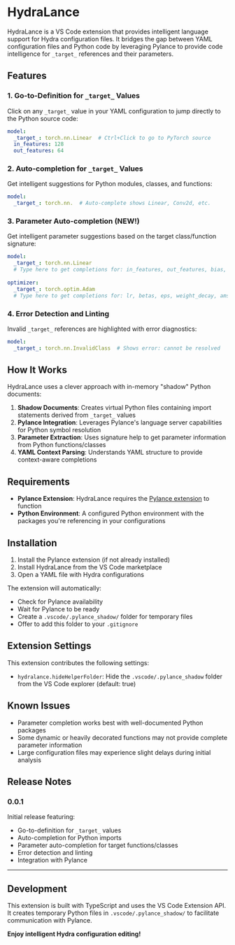 # HydraLance

HydraLance is a VS Code extension that provides intelligent language support for Hydra configuration files. It bridges the gap between YAML configuration files and Python code by leveraging Pylance to provide code intelligence for `_target_` references and their parameters.

## Features

### 1. Go-to-Definition for `_target_` Values
Click on any `_target_` value in your YAML configuration to jump directly to the Python source code:

```yaml
model:
  _target_: torch.nn.Linear  # Ctrl+Click to go to PyTorch source
  in_features: 128
  out_features: 64
```

### 2. Auto-completion for `_target_` Values
Get intelligent suggestions for Python modules, classes, and functions:

```yaml
model:
  _target_: torch.nn.  # Auto-complete shows Linear, Conv2d, etc.
```

### 3. Parameter Auto-completion (NEW!)
Get intelligent parameter suggestions based on the target class/function signature:

```yaml
model:
  _target_: torch.nn.Linear
  # Type here to get completions for: in_features, out_features, bias, device, dtype
  
optimizer:
  _target_: torch.optim.Adam
  # Type here to get completions for: lr, betas, eps, weight_decay, amsgrad
```

### 4. Error Detection and Linting
Invalid `_target_` references are highlighted with error diagnostics:

```yaml
model:
  _target_: torch.nn.InvalidClass  # Shows error: cannot be resolved
```

## How It Works

HydraLance uses a clever approach with in-memory "shadow" Python documents:

1. **Shadow Documents**: Creates virtual Python files containing import statements derived from `_target_` values
2. **Pylance Integration**: Leverages Pylance's language server capabilities for Python symbol resolution
3. **Parameter Extraction**: Uses signature help to get parameter information from Python functions/classes
4. **YAML Context Parsing**: Understands YAML structure to provide context-aware completions

## Requirements

- **Pylance Extension**: HydraLance requires the [Pylance extension](https://marketplace.visualstudio.com/items?itemName=ms-python.vscode-pylance) to function
- **Python Environment**: A configured Python environment with the packages you're referencing in your configurations

## Installation

1. Install the Pylance extension (if not already installed)
2. Install HydraLance from the VS Code marketplace
3. Open a YAML file with Hydra configurations

The extension will automatically:
- Check for Pylance availability
- Wait for Pylance to be ready
- Create a `.vscode/.pylance_shadow/` folder for temporary files
- Offer to add this folder to your `.gitignore`

## Extension Settings

This extension contributes the following settings:

* `hydralance.hideHelperFolder`: Hide the `.vscode/.pylance_shadow` folder from the VS Code explorer (default: true)

## Known Issues

- Parameter completion works best with well-documented Python packages
- Some dynamic or heavily decorated functions may not provide complete parameter information
- Large configuration files may experience slight delays during initial analysis

## Release Notes

### 0.0.1

Initial release featuring:
- Go-to-definition for `_target_` values
- Auto-completion for Python imports
- Parameter auto-completion for target functions/classes
- Error detection and linting
- Integration with Pylance

---

## Development

This extension is built with TypeScript and uses the VS Code Extension API. It creates temporary Python files in `.vscode/.pylance_shadow/` to facilitate communication with Pylance.

**Enjoy intelligent Hydra configuration editing!**
